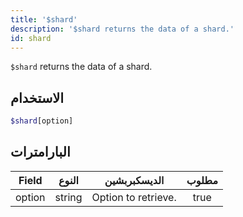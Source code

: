 ```yaml
---
title: '$shard'
description: '$shard returns the data of a shard.'
id: shard
---
```


`$shard` returns the data of a shard.

## الاستخدام

```php
$shard[option]
```

## البارامترات

| Field  | النوع  | الديسكبربشين        | مطلوب |
| ------ | ------ | ------------------- |:-----:|
| option | string | Option to retrieve. | true  |